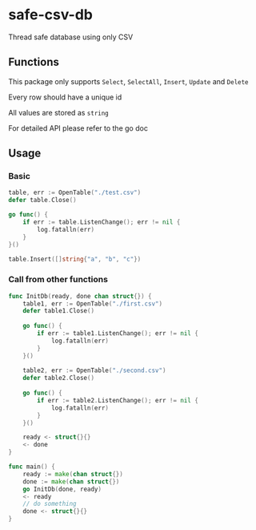 # safe-csv-db

Thread safe database using only CSV

## Functions

This package only supports `Select`, `SelectAll`, `Insert`, `Update` and `Delete`

Every row should have a unique id

All values are stored as `string`

For detailed API please refer to the go doc

## Usage

### Basic

```go
table, err := OpenTable("./test.csv")
defer table.Close()

go func() {
    if err := table.ListenChange(); err != nil {
        log.fatalln(err)
    }
}()

table.Insert([]string{"a", "b", "c"})
```

### Call from other functions

```go
func InitDb(ready, done chan struct{}) {
    table1, err := OpenTable("./first.csv")
    defer table1.Close()
    
    go func() {
        if err := table1.ListenChange(); err != nil {
            log.fatalln(err)
        }
    }()
    
    table2, err := OpenTable("./second.csv")
    defer table2.Close()
    
    go func() {
        if err := table2.ListenChange(); err != nil {
            log.fatalln(err)
        }
    }()

    ready <- struct{}{}
    <- done
}

func main() {
    ready := make(chan struct{})
    done := make(chan struct{})
    go InitDb(done, ready)
    <- ready 
    // do something
    done <- struct{}{}
}
```
